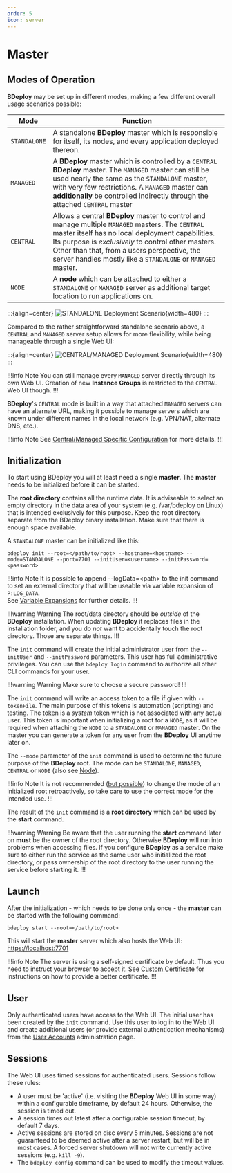 ```yaml
---
order: 5
icon: server
---
```


# Master

## Modes of Operation

**BDeploy** may be set up in different modes, making a few different overall usage scenarios possible:

Mode | Function
--- | ---
`STANDALONE` | A standalone **BDeploy** master which is responsible for itself, its nodes, and every application deployed thereon.
`MANAGED` | A **BDeploy** master which is controlled by a `CENTRAL` **BDeploy** master. The `MANAGED` master can still be used nearly the same as the `STANDALONE` master, with very few restrictions. A `MANAGED` master can **additionally** be controlled indirectly through the attached `CENTRAL` master
`CENTRAL` | Allows a central **BDeploy** master to control and manage multiple `MANAGED` masters. The `CENTRAL` master itself has no local deployment capabilities. Its purpose is _exclusively_ to control other masters. Other than that, from a users perspective, the server handles mostly like a `STANDALONE` or `MANAGED` master.
`NODE` | A **node** which can be attached to either a `STANDALONE` or `MANAGED` server as additional target location to run applications on.

:::{align=center}
![STANDALONE Deployment Scenario](/images/Scenario_Standalone.svg){width=480}
:::

Compared to the rather straightforward standalone scenario above, a `CENTRAL` and `MANAGED` server setup allows for more flexibility, while being manageable through a single Web UI:

:::{align=center}
![CENTRAL/MANAGED Deployment Scenario](/images/Scenario_Central_Managed.svg){width=480}
:::

!!!info Note
You can still manage every `MANAGED` server directly through its own Web UI. Creation of new **Instance Groups** is restricted to the `CENTRAL` Web UI though.
!!!

**BDeploy**'s `CENTRAL` mode is built in a way that attached `MANAGED` servers can have an alternate URL, making it possible to manage servers which are known under different names in the local network (e.g. VPN/NAT, alternate DNS, etc.).

!!!info Note
See [Central/Managed Specific Configuration](/user/central/#centralmanaged-specific-configuration) for more details.
!!!

## Initialization

To start using BDeploy you will at least need a single **master**. The **master** needs to be initialized before it can be started.

The **root directory** contains all the runtime data. It is adviseable to select an empty directory in the data area of your system (e.g. /var/bdeploy on Linux) that is intended exclusively for this purpose. Keep the root directory separate from the BDeploy binary installation. Make sure that there is enough space available.

A `STANDALONE` master can be initialized like this:

```
bdeploy init --root=</path/to/root> --hostname=<hostname> --mode=STANDALONE --port=7701 --initUser=<username> --initPassword=<password>
```

!!!info Note
It is possible to append --logData=\<path\> to the init command to set an external directory that will be useable via variable expansion of `P:LOG_DATA`.  
See [Variable Expansions](/power/variables) for further details.
!!!

!!!warning Warning
The root/data directory should be *outside* of the **BDeploy** installation. When updating **BDeploy** it replaces files
in the installation folder, and you do *not* want to accidentally touch the root directory. Those are separate things.
!!!

The `init` command will create the initial administrator user from the `--initUser` and `--initPassword` parameters. This user has full administrative privileges. You can use the `bdeploy login` command to authorize all other CLI commands for your user.

!!!warning Warning
Make sure to choose a secure password!
!!!

The `init` command will write an access token to a file if given with `--tokenFile`. The main purpose of this tokens is automation (scripting) and testing. The token is a _system_ token which is not associated with any actual user. This token is important when initializing a root for a `NODE`, as it will be required when attaching the `NODE` to a `STANDALONE` or `MANAGED` master. On the master you can generate a token for any user from the **BDeploy** UI anytime later on.

The `--mode` parameter of the `init` command is used to determine the future purpose of the **BDeploy** root. The mode can be `STANDALONE`, `MANAGED`, `CENTRAL` or `NODE` (also see [Node](/setup/node/#nodes)).

!!!info Note
It is not recommended ([but possible](/user/central/#migrating-between-modes)) to change the mode of an initialized root retroactively, so take care to use the correct mode for the intended use.
!!!

The result of the `init` command is a **root directory** which can be used by the **start** command.

!!!warning Warning
Be aware that the user running the **start** command later on **must** be the owner of the root directory. Otherwise **BDeploy** will run into problems when accessing files. If you configure **BDeploy** as a service make sure to either run the service as the same user who initialized the root directory, or pass ownership of the root directory to the user running the service before starting it.
!!!

## Launch

After the initialization - which needs to be done only once - the **master** can be started with the following command:

```
bdeploy start --root=</path/to/root>
```

This will start the **master** server which also hosts the Web UI: [https://localhost:7701](https://localhost:7701)

!!!info Note
The server is using a self-signed certificate by default. Thus you need to instruct your browser to accept it. See [Custom Certificate](/setup/certificate/#custom-certificate) for instructions on how to provide a better certificate.
!!!

## User

Only authenticated users have access to the Web UI. The initial user has been created by the `init` command. Use this user to log in to the Web UI and create additional users (or provide external authentication mechanisms) from the [User Accounts](/experts/system/#user-accounts) administration page.

## Sessions

The Web UI uses timed sessions for authenticated users. Sessions follow these rules:

- A user must be 'active' (i.e. visiting the **BDeploy** Web UI in some way) within a configurable timeframe, by default 24 hours. Otherwise, the session is timed out.
- A session times out latest after a configurable session timeout, by default 7 days.
- Active sessions are stored on disc every 5 minutes. Sessions are not guaranteed to be deemed active after a server restart, but will be in most cases. A forced server shutdown will not write currently active sessions (e.g. `kill -9`).
- The `bdeploy config` command can be used to modify the timeout values.
